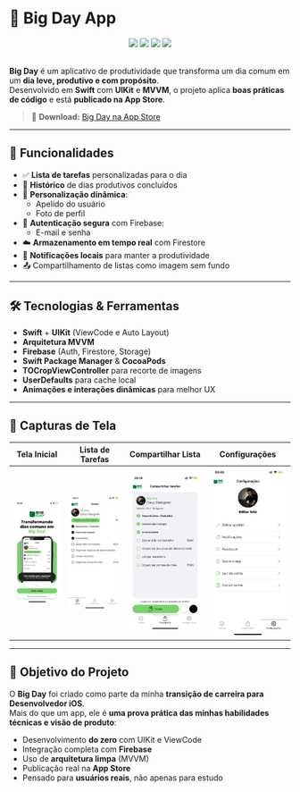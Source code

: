 # 🚀 Big Day App

<div align="center">
  <img src="https://img.shields.io/badge/Swift-iOS-orange?style=for-the-badge&logo=swift" />
  <img src="https://img.shields.io/badge/UIKit-ViewCode-blue?style=for-the-badge" />
  <img src="https://img.shields.io/badge/Firebase-integrated-yellow?style=for-the-badge&logo=firebase" />
  <img src="https://img.shields.io/badge/Arquitetura-MVVM-brightgreen?style=for-the-badge" />
</div>

<br />

**Big Day** é um aplicativo de produtividade que transforma um dia comum em um **dia leve, produtivo e com propósito**.  
Desenvolvido em **Swift** com **UIKit** e **MVVM**, o projeto aplica **boas práticas de código** e está **publicado na App Store**.

> 📱 **Download:** [Big Day na App Store](https://apps.apple.com/br/app/big-day/id6749603507)

---

## 🧩 Funcionalidades

- ✅ **Lista de tarefas** personalizadas para o dia  
- 🧠 **Histórico** de dias produtivos concluídos  
- 🎨 **Personalização dinâmica**:
  - Apelido do usuário    
  - Foto de perfil  
- 🔐 **Autenticação segura** com Firebase:
  - E-mail e senha   
- ☁️ **Armazenamento em tempo real** com Firestore  
- 🔔 **Notificações locais** para manter a produtividade  
- 📤 Compartilhamento de listas como imagem sem fundo 

---

## 🛠️ Tecnologias & Ferramentas

- **Swift** + **UIKit** (ViewCode e Auto Layout)
- **Arquitetura MVVM**
- **Firebase** (Auth, Firestore, Storage)
- **Swift Package Manager** & **CocoaPods**
- **TOCropViewController** para recorte de imagens
- **UserDefaults** para cache local
- **Animações e interações dinâmicas** para melhor UX

---

## 📸 Capturas de Tela

| Tela Inicial | Lista de Tarefas | Compartilhar Lista | Configurações |
|--------------|-----------------|-------------------|---------------|
| ![Tela Inicial](https://raw.githubusercontent.com/DavySousaa/Big-Day-App/main/screenshots/tela-inicial.jpeg) | ![Lista de Tarefas](https://raw.githubusercontent.com/DavySousaa/Big-Day-App/main/screenshots/lista.jpeg) | ![Compartilhar Lista](https://raw.githubusercontent.com/DavySousaa/Big-Day-App/main/screenshots/compartilhar.jpeg) | ![Configurações](https://raw.githubusercontent.com/DavySousaa/Big-Day-App/main/screenshots/configuracoes.jpeg) |

---

## 🎯 Objetivo do Projeto

O **Big Day** foi criado como parte da minha **transição de carreira para Desenvolvedor iOS**.  
Mais do que um app, ele é **uma prova prática das minhas habilidades técnicas e visão de produto**:

- Desenvolvimento **do zero** com UIKit e ViewCode  
- Integração completa com **Firebase**  
- Uso de **arquitetura limpa** (MVVM)  
- Publicação real na **App Store**  
- Pensado para **usuários reais**, não apenas para estudo


